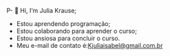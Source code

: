 P- 👋 Hi, I’m  Julia Krause;
- Estou aprendendo programação;
- Estou colaborando para aprender o curso;
- Estou ansiosa para concluir o curso.
- Meu e-mail de contato é:Kjuliaisabel@gmail.com.br
